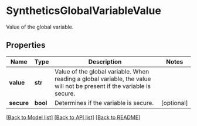 # SyntheticsGlobalVariableValue

Value of the global variable.
## Properties
Name | Type | Description | Notes
------------ | ------------- | ------------- | -------------
**value** | **str** | Value of the global variable. When reading a global variable, the value will not be present if the variable is secure. | 
**secure** | **bool** | Determines if the variable is secure. | [optional] 

[[Back to Model list]](README.md#documentation-for-models) [[Back to API list]](README.md#documentation-for-api-endpoints) [[Back to README]](README.md)


